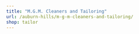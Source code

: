 ```yaml
---
title: "M.G.M. Cleaners and Tailoring"
url: /auburn-hills/m-g-m-cleaners-and-tailoring/
shop: tailor
---
```

